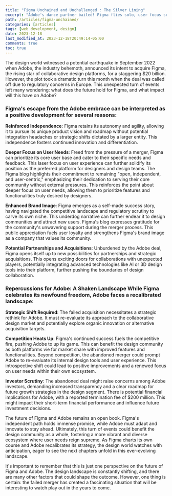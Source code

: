 ```yaml
---
title: "Figma Unchained and Unchallenged : The Silver Lining"
excerpt: "Adobe's dance partner bailed! Figma flies solo, user focus soaring. Can Adobe remix its moves to compete? Design world plot twist - who wins this collab chaos?"
path: /articles/figma-unchained/
categories: [articles]
tags: [web development, design]
date: 2023-12-18
last_modified_at: 2023-12-18T20:49:14-05:00
comments: true
toc: true
---
```


The design world witnessed a potential earthquake in September 2022 when Adobe, the industry behemoth, announced its intent to acquire Figma, the rising star of collaborative design platforms, for a staggering $20 billion. However, the plot took a dramatic turn this month when the deal was called off due to regulatory concerns in Europe. This unexpected turn of events left many wondering: what does the future hold for Figma, and what impact will this have on Adobe?


### Figma's escape from the Adobe embrace can be interpreted as a positive development for several reasons:

**Reinforced Independence**: Figma retains its autonomy and agility, allowing it to pursue its unique product vision and roadmap without potential integration headaches or strategic shifts dictated by a larger entity. This independence fosters continued innovation and differentiation.

**Deeper Focus on User Needs**: Freed from the pressure of a merger, Figma can prioritize its core user base and cater to their specific needs and feedback. This laser focus on user experience can further solidify its position as the preferred platform for designers and design teams. The Figma blog highlights their commitment to remaining "open, independent, and user-centric," emphasizing their dedication to serving their core community without external pressures. This reinforces the point about deeper focus on user needs, allowing them to prioritize features and functionalities truly desired by designers.

**Enhanced Brand Image**: Figma emerges as a self-made success story, having navigated the competitive landscape and regulatory scrutiny to carve its own niche. This underdog narrative can further endear it to design communities and attract new users. Figma's blog expresses gratitude for the community's unwavering support during the merger process. This public appreciation fuels user loyalty and strengthens Figma's brand image as a company that values its community.

**Potential Partnerships and Acquisitions**: Unburdened by the Adobe deal, Figma opens itself up to new possibilities for partnerships and strategic acquisitions. This opens exciting doors for collaborations with unexpected players, potentially integrating advanced technologies like AI or 3D design tools into their platform, further pushing the boundaries of design collaboration.

### Repercussions for Adobe: A Shaken Landscape While Figma celebrates its newfound freedom, Adobe faces a recalibrated landscape:

**Strategic Shift Required**: The failed acquisition necessitates a strategic rethink for Adobe. It must re-evaluate its approach to the collaborative design market and potentially explore organic innovation or alternative acquisition targets.

**Competition Heats Up**: Figma's continued success fuels the competitive fire, pushing Adobe to up its game. This can benefit the design community as both platforms vie for market share with improved features and functionalities. Beyond competition, the abandoned merger could prompt Adobe to re-evaluate its internal design tools and user experience. This introspective shift could lead to positive improvements and a renewed focus on user needs within their own ecosystem.

**Investor Scrutiny**: The abandoned deal might raise concerns among Adobe investors, demanding increased transparency and a clear roadmap for future growth strategies in the design segment. There is potential financial implications for Adobe, with a reported termination fee of $200 million. This might impact their short-term financial performance and influence future investment decisions.


The future of Figma and Adobe remains an open book. Figma's independent path holds immense promise, while Adobe must adapt and innovate to stay ahead. Ultimately, this turn of events could benefit the design community as a whole, fostering a more vibrant and diverse ecosystem where user needs reign supreme. As Figma charts its own course and Adobe recalibrates its strategy, the design world watches with anticipation, eager to see the next chapters unfold in this ever-evolving landscape.

It's important to remember that this is just one perspective on the future of Figma and Adobe. The design landscape is constantly shifting, and there are many other factors that could shape the outcome. However, one thing is certain: the failed merger has created a fascinating situation that will be interesting to watch play out in the years to come.
